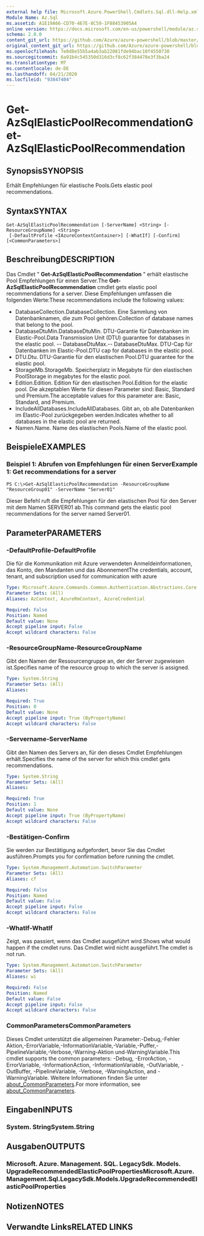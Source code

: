 ```yaml
---
external help file: Microsoft.Azure.PowerShell.Cmdlets.Sql.dll-Help.xml
Module Name: Az.Sql
ms.assetid: A1E19A66-CD70-467E-8C59-1F88453905A4
online version: https://docs.microsoft.com/en-us/powershell/module/az.sql/get-azsqlelasticpoolrecommendation
schema: 2.0.0
content_git_url: https://github.com/Azure/azure-powershell/blob/master/src/Sql/Sql/help/Get-AzSqlElasticPoolRecommendation.md
original_content_git_url: https://github.com/Azure/azure-powershell/blob/master/src/Sql/Sql/help/Get-AzSqlElasticPoolRecommendation.md
ms.openlocfilehash: 7e0d8e55b5a4ab3ab22081fde94bac10f4550730
ms.sourcegitcommit: 6a91b4c545350d316d3cf8c62f384478e3f3ba24
ms.translationtype: MT
ms.contentlocale: de-DE
ms.lasthandoff: 04/21/2020
ms.locfileid: "93847404"
---
```

# <span data-ttu-id="16e63-101">Get-AzSqlElasticPoolRecommendation</span><span class="sxs-lookup"><span data-stu-id="16e63-101">Get-AzSqlElasticPoolRecommendation</span></span>

## <span data-ttu-id="16e63-102">Synopsis</span><span class="sxs-lookup"><span data-stu-id="16e63-102">SYNOPSIS</span></span>
<span data-ttu-id="16e63-103">Erhält Empfehlungen für elastische Pools.</span><span class="sxs-lookup"><span data-stu-id="16e63-103">Gets elastic pool recommendations.</span></span>

## <span data-ttu-id="16e63-104">Syntax</span><span class="sxs-lookup"><span data-stu-id="16e63-104">SYNTAX</span></span>

```
Get-AzSqlElasticPoolRecommendation [-ServerName] <String> [-ResourceGroupName] <String>
 [-DefaultProfile <IAzureContextContainer>] [-WhatIf] [-Confirm] [<CommonParameters>]
```

## <span data-ttu-id="16e63-105">Beschreibung</span><span class="sxs-lookup"><span data-stu-id="16e63-105">DESCRIPTION</span></span>
<span data-ttu-id="16e63-106">Das Cmdlet " **Get-AzSqlElasticPoolRecommendation** " erhält elastische Pool Empfehlungen für einen Server.</span><span class="sxs-lookup"><span data-stu-id="16e63-106">The **Get-AzSqlElasticPoolRecommendation** cmdlet gets elastic pool recommendations for a server.</span></span>
<span data-ttu-id="16e63-107">Diese Empfehlungen umfassen die folgenden Werte:</span><span class="sxs-lookup"><span data-stu-id="16e63-107">These recommendations include the following values:</span></span>
- <span data-ttu-id="16e63-108">DatabaseCollection.</span><span class="sxs-lookup"><span data-stu-id="16e63-108">DatabaseCollection.</span></span> <span data-ttu-id="16e63-109">Eine Sammlung von Datenbanknamen, die zum Pool gehören.</span><span class="sxs-lookup"><span data-stu-id="16e63-109">Collection of database names that belong to the pool.</span></span> 
- <span data-ttu-id="16e63-110">DatabaseDtuMin.</span><span class="sxs-lookup"><span data-stu-id="16e63-110">DatabaseDtuMin.</span></span> <span data-ttu-id="16e63-111">DTU-Garantie für Datenbanken im Elastic-Pool.</span><span class="sxs-lookup"><span data-stu-id="16e63-111">Data Transmission Unit (DTU) guarantee for databases in the elastic pool.</span></span> 
 <span data-ttu-id="16e63-112">-- DatabaseDtuMax.</span><span class="sxs-lookup"><span data-stu-id="16e63-112">-- DatabaseDtuMax.</span></span> <span data-ttu-id="16e63-113">DTU-Cap für Datenbanken im Elastic-Pool.</span><span class="sxs-lookup"><span data-stu-id="16e63-113">DTU cap for databases in the elastic pool.</span></span> 
- <span data-ttu-id="16e63-114">DTU.</span><span class="sxs-lookup"><span data-stu-id="16e63-114">Dtu.</span></span> <span data-ttu-id="16e63-115">DTU-Garantie für den elastischen Pool.</span><span class="sxs-lookup"><span data-stu-id="16e63-115">DTU guarantee for the elastic pool.</span></span> 
- <span data-ttu-id="16e63-116">StorageMb.</span><span class="sxs-lookup"><span data-stu-id="16e63-116">StorageMb.</span></span> <span data-ttu-id="16e63-117">Speicherplatz in Megabyte für den elastischen Pool</span><span class="sxs-lookup"><span data-stu-id="16e63-117">Storage in megabytes for the elastic pool.</span></span> 
- <span data-ttu-id="16e63-118">Edition.</span><span class="sxs-lookup"><span data-stu-id="16e63-118">Edition.</span></span> <span data-ttu-id="16e63-119">Edition für den elastischen Pool.</span><span class="sxs-lookup"><span data-stu-id="16e63-119">Edition for the elastic pool.</span></span> <span data-ttu-id="16e63-120">Die akzeptablen Werte für diesen Parameter sind: Basic, Standard und Premium.</span><span class="sxs-lookup"><span data-stu-id="16e63-120">The acceptable values for this parameter are: Basic, Standard, and Premium.</span></span> 
- <span data-ttu-id="16e63-121">IncludeAllDatabases.</span><span class="sxs-lookup"><span data-stu-id="16e63-121">IncludeAllDatabases.</span></span> <span data-ttu-id="16e63-122">Gibt an, ob alle Datenbanken im Elastic-Pool zurückgegeben werden.</span><span class="sxs-lookup"><span data-stu-id="16e63-122">Indicates whether to all databases in the elastic pool are returned.</span></span> 
- <span data-ttu-id="16e63-123">Namen.</span><span class="sxs-lookup"><span data-stu-id="16e63-123">Name.</span></span> <span data-ttu-id="16e63-124">Name des elastischen Pools.</span><span class="sxs-lookup"><span data-stu-id="16e63-124">Name of the elastic pool.</span></span>

## <span data-ttu-id="16e63-125">Beispiele</span><span class="sxs-lookup"><span data-stu-id="16e63-125">EXAMPLES</span></span>

### <span data-ttu-id="16e63-126">Beispiel 1: Abrufen von Empfehlungen für einen Server</span><span class="sxs-lookup"><span data-stu-id="16e63-126">Example 1: Get recommendations for a server</span></span>
```
PS C:\>Get-AzSqlElasticPoolRecommendation -ResourceGroupName "ResourceGroup01" -ServerName "Server01"
```

<span data-ttu-id="16e63-127">Dieser Befehl ruft die Empfehlungen für den elastischen Pool für den Server mit dem Namen SERVER01 ab.</span><span class="sxs-lookup"><span data-stu-id="16e63-127">This command gets the elastic pool recommendations for the server named Server01.</span></span>

## <span data-ttu-id="16e63-128">Parameter</span><span class="sxs-lookup"><span data-stu-id="16e63-128">PARAMETERS</span></span>

### <span data-ttu-id="16e63-129">-DefaultProfile</span><span class="sxs-lookup"><span data-stu-id="16e63-129">-DefaultProfile</span></span>
<span data-ttu-id="16e63-130">Die für die Kommunikation mit Azure verwendeten Anmeldeinformationen, das Konto, den Mandanten und das Abonnement</span><span class="sxs-lookup"><span data-stu-id="16e63-130">The credentials, account, tenant, and subscription used for communication with azure</span></span>

```yaml
Type: Microsoft.Azure.Commands.Common.Authentication.Abstractions.Core.IAzureContextContainer
Parameter Sets: (All)
Aliases: AzContext, AzureRmContext, AzureCredential

Required: False
Position: Named
Default value: None
Accept pipeline input: False
Accept wildcard characters: False
```

### <span data-ttu-id="16e63-131">-ResourceGroupName</span><span class="sxs-lookup"><span data-stu-id="16e63-131">-ResourceGroupName</span></span>
<span data-ttu-id="16e63-132">Gibt den Namen der Ressourcengruppe an, der der Server zugewiesen ist.</span><span class="sxs-lookup"><span data-stu-id="16e63-132">Specifies name of the resource group to which the server is assigned.</span></span>

```yaml
Type: System.String
Parameter Sets: (All)
Aliases:

Required: True
Position: 0
Default value: None
Accept pipeline input: True (ByPropertyName)
Accept wildcard characters: False
```

### <span data-ttu-id="16e63-133">-Servername</span><span class="sxs-lookup"><span data-stu-id="16e63-133">-ServerName</span></span>
<span data-ttu-id="16e63-134">Gibt den Namen des Servers an, für den dieses Cmdlet Empfehlungen erhält.</span><span class="sxs-lookup"><span data-stu-id="16e63-134">Specifies the name of the server for which this cmdlet gets recommendations.</span></span>

```yaml
Type: System.String
Parameter Sets: (All)
Aliases:

Required: True
Position: 1
Default value: None
Accept pipeline input: True (ByPropertyName)
Accept wildcard characters: False
```

### <span data-ttu-id="16e63-135">-Bestätigen</span><span class="sxs-lookup"><span data-stu-id="16e63-135">-Confirm</span></span>
<span data-ttu-id="16e63-136">Sie werden zur Bestätigung aufgefordert, bevor Sie das Cmdlet ausführen.</span><span class="sxs-lookup"><span data-stu-id="16e63-136">Prompts you for confirmation before running the cmdlet.</span></span>

```yaml
Type: System.Management.Automation.SwitchParameter
Parameter Sets: (All)
Aliases: cf

Required: False
Position: Named
Default value: False
Accept pipeline input: False
Accept wildcard characters: False
```

### <span data-ttu-id="16e63-137">-WhatIf</span><span class="sxs-lookup"><span data-stu-id="16e63-137">-WhatIf</span></span>
<span data-ttu-id="16e63-138">Zeigt, was passiert, wenn das Cmdlet ausgeführt wird.</span><span class="sxs-lookup"><span data-stu-id="16e63-138">Shows what would happen if the cmdlet runs.</span></span>
<span data-ttu-id="16e63-139">Das Cmdlet wird nicht ausgeführt.</span><span class="sxs-lookup"><span data-stu-id="16e63-139">The cmdlet is not run.</span></span>

```yaml
Type: System.Management.Automation.SwitchParameter
Parameter Sets: (All)
Aliases: wi

Required: False
Position: Named
Default value: False
Accept pipeline input: False
Accept wildcard characters: False
```

### <span data-ttu-id="16e63-140">CommonParameters</span><span class="sxs-lookup"><span data-stu-id="16e63-140">CommonParameters</span></span>
<span data-ttu-id="16e63-141">Dieses Cmdlet unterstützt die allgemeinen Parameter:-Debug,-Fehler Aktion,-ErrorVariable,-InformationVariable,-Variable,-Puffer,-PipelineVariable,-Verbose,-Warning-Aktion und-WarningVariable.</span><span class="sxs-lookup"><span data-stu-id="16e63-141">This cmdlet supports the common parameters: -Debug, -ErrorAction, -ErrorVariable, -InformationAction, -InformationVariable, -OutVariable, -OutBuffer, -PipelineVariable, -Verbose, -WarningAction, and -WarningVariable.</span></span> <span data-ttu-id="16e63-142">Weitere Informationen finden Sie unter [about_CommonParameters](http://go.microsoft.com/fwlink/?LinkID=113216).</span><span class="sxs-lookup"><span data-stu-id="16e63-142">For more information, see [about_CommonParameters](http://go.microsoft.com/fwlink/?LinkID=113216).</span></span>

## <span data-ttu-id="16e63-143">Eingaben</span><span class="sxs-lookup"><span data-stu-id="16e63-143">INPUTS</span></span>

### <span data-ttu-id="16e63-144">System. String</span><span class="sxs-lookup"><span data-stu-id="16e63-144">System.String</span></span>

## <span data-ttu-id="16e63-145">Ausgaben</span><span class="sxs-lookup"><span data-stu-id="16e63-145">OUTPUTS</span></span>

### <span data-ttu-id="16e63-146">Microsoft. Azure. Management. SQL. LegacySdk. Models. UpgradeRecommendedElasticPoolProperties</span><span class="sxs-lookup"><span data-stu-id="16e63-146">Microsoft.Azure.Management.Sql.LegacySdk.Models.UpgradeRecommendedElasticPoolProperties</span></span>

## <span data-ttu-id="16e63-147">Notizen</span><span class="sxs-lookup"><span data-stu-id="16e63-147">NOTES</span></span>

## <span data-ttu-id="16e63-148">Verwandte Links</span><span class="sxs-lookup"><span data-stu-id="16e63-148">RELATED LINKS</span></span>

